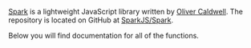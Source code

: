 [Spark](http://sparkjs.co.uk/) is a lightweight JavaScript library written by [Oliver Caldwell](http://flowdev.co.uk/). The repository is located on GitHub at [SparkJS/Spark](https://github.com/SparkJS/Spark).

Below you will find documentation for all of the functions.